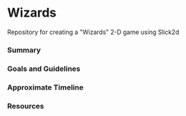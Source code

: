 # Wizards
Repository for creating a "Wizards" 2-D game using Slick2d

### Summary

### Goals and Guidelines

### Approximate Timeline

### Resources
